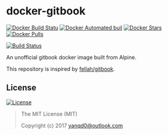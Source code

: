 # docker-gitbook

[![Docker Build Statu](https://img.shields.io/docker/build/yanqd0/gitbook.svg)](https://hub.docker.com/r/yanqd0/gitbook/builds/)
[![Docker Automated buil](https://img.shields.io/docker/automated/yanqd0/gitbook.svg)](https://hub.docker.com/r/yanqd0/gitbook/builds/)
[![Docker Stars](https://img.shields.io/docker/stars/yanqd0/gitbook.svg)](https://hub.docker.com/r/yanqd0/gitbook/)
[![Docker Pulls](https://img.shields.io/docker/pulls/yanqd0/gitbook.svg)](https://hub.docker.com/r/yanqd0/gitbook/)

[![Build Status](https://travis-ci.org/yanqd0/docker-gitbook.svg?branch=master)](https://travis-ci.org/yanqd0/docker-gitbook)

An unofficial gitbook docker image built from Alpine.

This repository is inspired by [fellah/gitbook](https://hub.docker.com/r/fellah/gitbook/~/dockerfile/).

## License

[![License](https://img.shields.io/github/license/yanqd0/docker-gitbook.svg)](LICENSE)

> The MIT License (MIT)
>
> Copyright (c) 2017 yanqd0@outlook.com
